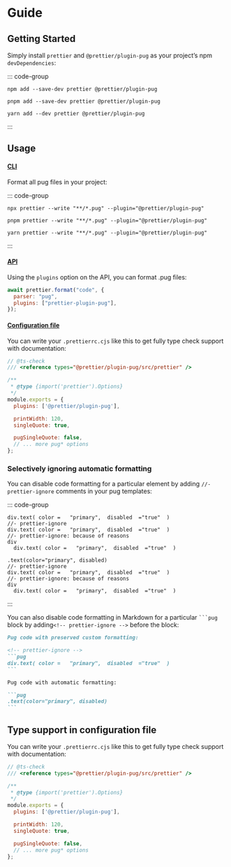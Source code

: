 # Guide

## Getting Started

Simply install `prettier` and `@prettier/plugin-pug` as your project’s npm `devDependencies`:

::: code-group

```shell [npm]
npm add --save-dev prettier @prettier/plugin-pug
```

```shell [pnpm]
pnpm add --save-dev prettier @prettier/plugin-pug
```

```shell [yarn]
yarn add --dev prettier @prettier/plugin-pug
```

:::

## Usage

#### [CLI](https://prettier.io/docs/en/cli)
Format all pug files in your project:

::: code-group

```shell [npm]
npx prettier --write "**/*.pug" --plugin="@prettier/plugin-pug"
```

```shell [pnpm]
pnpm prettier --write "**/*.pug" --plugin="@prettier/plugin-pug"
```

```shell [yarn]
yarn prettier --write "**/*.pug" --plugin="@prettier/plugin-pug"
```

:::

#### [API](https://prettier.io/docs/en/api#prettierformatsource-options)


Using the `plugins` option on the API, you can format .pug files:

```js
await prettier.format("code", {
  parser: "pug",
  plugins: ["prettier-plugin-pug"],
});
```

#### [Configuration file](https://prettier.io/docs/en/configuration)

You can write your `.prettierrc.cjs` like this to get fully type check support with documentation:

```js
// @ts-check
/// <reference types="@prettier/plugin-pug/src/prettier" />

/**
 * @type {import('prettier').Options}
 */
module.exports = {
  plugins: ['@prettier/plugin-pug'],

  printWidth: 120,
  singleQuote: true,

  pugSingleQuote: false,
  // ... more pug* options
};
```



### Selectively ignoring automatic formatting

You can disable code formatting for a particular element by adding `//- prettier-ignore` comments in your pug templates:

::: code-group

```pug [Input]
div.text( color =   "primary",  disabled  ="true"  )
//- prettier-ignore
div.text( color =   "primary",  disabled  ="true"  )
//- prettier-ignore: because of reasons
div
  div.text( color =   "primary",  disabled  ="true"  )
```

```pug [Output]
.text(color="primary", disabled)
//- prettier-ignore
div.text( color =   "primary",  disabled  ="true"  )
//- prettier-ignore: because of reasons
div
  div.text( color =   "primary",  disabled  ="true"  )
```

:::

You can also disable code formatting in Markdown for a particular ` ```pug ` block by adding`<!-- prettier-ignore -->` before the block:

````markdown
Pug code with preserved custom formatting:

<!-- prettier-ignore -->
```pug
div.text( color =   "primary",  disabled  ="true"  )
```

Pug code with automatic formatting:

```pug
.text(color="primary", disabled)
```
````

## Type support in configuration file

You can write your `.prettierrc.cjs` like this to get fully type check support with documentation:

```js
// @ts-check
/// <reference types="@prettier/plugin-pug/src/prettier" />

/**
 * @type {import('prettier').Options}
 */
module.exports = {
  plugins: ['@prettier/plugin-pug'],

  printWidth: 120,
  singleQuote: true,

  pugSingleQuote: false,
  // ... more pug* options
};
```
